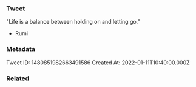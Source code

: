 ### Tweet
"Life is a balance between holding on and letting go."

- Rumi

### Metadata
Tweet ID: 1480851982663491586
Created At: 2022-01-11T10:40:00.000Z

### Related

